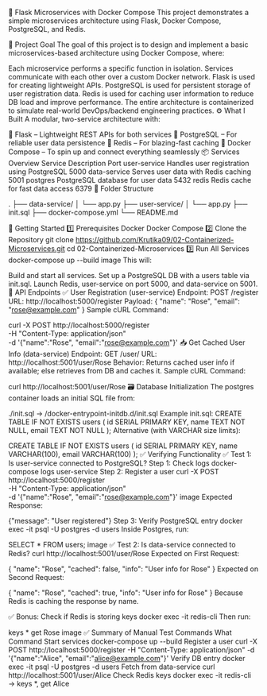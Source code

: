 🧩 Flask Microservices with Docker Compose
This project demonstrates a simple microservices architecture using Flask, Docker Compose, PostgreSQL, and Redis.

🎯 Project Goal
The goal of this project is to design and implement a basic microservices-based architecture using Docker Compose, where:

Each microservice performs a specific function in isolation.
Services communicate with each other over a custom Docker network.
Flask is used for creating lightweight APIs.
PostgreSQL is used for persistent storage of user registration data.
Redis is used for caching user information to reduce DB load and improve performance.
The entire architecture is containerized to simulate real-world DevOps/backend engineering practices.
⚙️ What I Built
A modular, two-service architecture with:

🔹 Flask – Lightweight REST APIs for both services
🔹 PostgreSQL – For reliable user data persistence
🔹 Redis – For blazing-fast caching
🔹 Docker Compose – To spin up and connect everything seamlessly
📦 Services Overview
Service	Description	Port
user-service	Handles user registration using PostgreSQL	5000
data-service	Serves user data with Redis caching	5001
postgres	PostgreSQL database for user data	5432
redis	Redis cache for fast data access	6379
📂 Folder Structure

.
├── data-service/
│   └── app.py
├── user-service/
│   └── app.py
├── init.sql
├── docker-compose.yml
└── README.md

🚀 Getting Started
1️⃣ Prerequisites
Docker
Docker Compose
2️⃣ Clone the Repository
git clone https://github.com/Krutika09/02-Containerized-Microservices.git
cd 02-Containerized-Microservices
3️⃣ Run All Services
docker-compose up --build
image
This will:

Build and start all services.
Set up a PostgreSQL DB with a users table via init.sql.
Launch Redis, user-service on port 5000, and data-service on 5001.
🔧 API Endpoints
✅ User Registration (user-service)
Endpoint: POST /register
URL: http://localhost:5000/register
Payload:
{
  "name": "Rose",
  "email": "rose@example.com"
}
Sample cURL Command:

curl -X POST http://localhost:5000/register \
  -H "Content-Type: application/json" \
  -d '{"name":"Rose", "email":"rose@example.com"}'
📥 Get Cached User Info (data-service)
Endpoint: GET /user/<name>
URL: http://localhost:5001/user/Rose
Behavior: Returns cached user info if available; else retrieves from DB and caches it.
Sample cURL Command:

curl http://localhost:5001/user/Rose
🗃️ Database Initialization
The postgres container loads an initial SQL file from:

./init.sql → /docker-entrypoint-initdb.d/init.sql
Example init.sql:
CREATE TABLE IF NOT EXISTS users (
    id SERIAL PRIMARY KEY,
    name TEXT NOT NULL,
    email TEXT NOT NULL
);
Alternative (with VARCHAR size limits):

CREATE TABLE IF NOT EXISTS users (
  id SERIAL PRIMARY KEY,
  name VARCHAR(100),
  email VARCHAR(100)
);
✅ Verifying Functionality
✅ Test 1: Is user-service connected to PostgreSQL?
Step 1: Check logs
docker-compose logs user-service
Step 2: Register a user
curl -X POST http://localhost:5000/register \
  -H "Content-Type: application/json" \
  -d '{"name":"Rose", "email":"rose@example.com"}'
image
Expected Response:

{"message": "User registered"}
Step 3: Verify PostgreSQL entry
docker exec -it <postgres-container-id-or-name> psql -U postgres -d users
Inside Postgres, run:

SELECT * FROM users;
image
✅ Test 2: Is data-service connected to Redis?
curl http://localhost:5001/user/Rose
Expected on First Request:

{
  "name": "Rose",
  "cached": false,
  "info": "User info for Rose"
}
Expected on Second Request:

{
  "name": "Rose",
  "cached": true,
  "info": "User info for Rose"
}
Because Redis is caching the response by name.

✅ Bonus: Check if Redis is storing keys
docker exec -it <redis-container-id-or-name> redis-cli
Then run:

keys *
get Rose
image
✅ Summary of Manual Test Commands
What	Command
Start services	docker-compose up --build
Register a user	curl -X POST http://localhost:5000/register -H "Content-Type: application/json" -d '{"name":"Alice", "email":"alice@example.com"}'
Verify DB entry	docker exec -it <postgres> psql -U postgres -d users
Fetch from data-service	curl http://localhost:5001/user/Alice
Check Redis keys	docker exec -it <redis> redis-cli → keys *, get Alice

